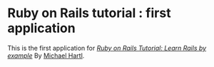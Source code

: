 # Ruby on Rails tutorial : first application

This is the first application for
[*Ruby on Rails Tutorial: Learn Rails by example*](http://railstutorial.org/)
By [Michael Hartl](http://michaelhartl.com/).
